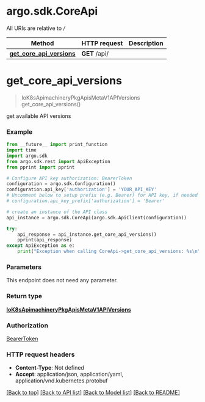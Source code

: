 # argo.sdk.CoreApi

All URIs are relative to */*

Method | HTTP request | Description
------------- | ------------- | -------------
[**get_core_api_versions**](CoreApi.md#get_core_api_versions) | **GET** /api/ | 

# **get_core_api_versions**
> IoK8sApimachineryPkgApisMetaV1APIVersions get_core_api_versions()



get available API versions

### Example
```python
from __future__ import print_function
import time
import argo.sdk
from argo.sdk.rest import ApiException
from pprint import pprint

# Configure API key authorization: BearerToken
configuration = argo.sdk.Configuration()
configuration.api_key['authorization'] = 'YOUR_API_KEY'
# Uncomment below to setup prefix (e.g. Bearer) for API key, if needed
# configuration.api_key_prefix['authorization'] = 'Bearer'

# create an instance of the API class
api_instance = argo.sdk.CoreApi(argo.sdk.ApiClient(configuration))

try:
    api_response = api_instance.get_core_api_versions()
    pprint(api_response)
except ApiException as e:
    print("Exception when calling CoreApi->get_core_api_versions: %s\n" % e)
```

### Parameters
This endpoint does not need any parameter.

### Return type

[**IoK8sApimachineryPkgApisMetaV1APIVersions**](IoK8sApimachineryPkgApisMetaV1APIVersions.md)

### Authorization

[BearerToken](../README.md#BearerToken)

### HTTP request headers

 - **Content-Type**: Not defined
 - **Accept**: application/json, application/yaml, application/vnd.kubernetes.protobuf

[[Back to top]](#) [[Back to API list]](../README.md#documentation-for-api-endpoints) [[Back to Model list]](../README.md#documentation-for-models) [[Back to README]](../README.md)

